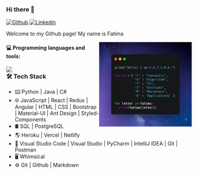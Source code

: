 ### Hi there 👋 
<!--
### This is Fatima Rizvi!
-->
[![Github](https://img.shields.io/badge/-Github-000?style=flat&logo=Github&logoColor=white)](https://github.com/fatima-rizvi)
[![Linkedin](https://img.shields.io/badge/-LinkedIn-blue?style=flat&logo=Linkedin&logoColor=white)](https://www.linkedin.com/in/fatima-rizvi/)

Welcome to my Github page! My name is Fatima 

<img align="right" alt="img" src="FATIMA.png" width="50%" height="auto" />

#### :computer: Programming languages and tools: 
<p>
	<img width="50%" align="right" src="https://github-readme-stats.vercel.app/api?username=fatima-rizvi&show_icons=true&hide_border=true" />

<h3>🛠 Tech Stack</h3>

- ⌨️ Python | Java | C#
- 🌐 JavaScript | React | Redux | Angular | HTML | CSS | Bootstrap | Material-UI | Ant Design | Styled-Components
- 🛢 SQL | PostgreSQL
- 🌎 Heroku | Vercel | Netlify
- 🔧 Visual Studio Code | Visual Studio | PyCharm | IntelliJ IDEA | Git | Postman
- 🖥 Whimsical
- ⚙️ Git | Github | Markdown
</p>
